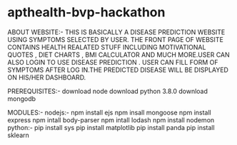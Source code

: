 # apthealth-bvp-hackathon

ABOUT WEBSITE:- THIS IS BASICALLY A DISEASE PREDICTION WEBSITE USING SYMPTOMS SELECTED BY USER. THE FRONT PAGE OF WEBSITE CONTAINS HEALTH REALATED STUFF INCLUDING MOTIVATIONAL QUOTES , DIET CHARTS , BMI CALCULATOR AND MUCH MORE.USER CAN ALSO LOGIN TO USE DISEASE PREDICTION . USER CAN FILL FORM OF SYMPTOMS AFTER LOG IN.THE PREDICTED DISEASE WILL BE DISPLAYED ON HIS/HER DASHBOARD. 

PREREQUISITES:- download node
download python 3.8.0
download mongodb

MODULES:-
nodejs:-
npm install ejs
npm insall mongoose
npm install express
npm intall body-parser
npm intall lodash
npm install nodemon
python:-
pip install sys
pip install matplotlib
pip install panda
pip install sklearn
